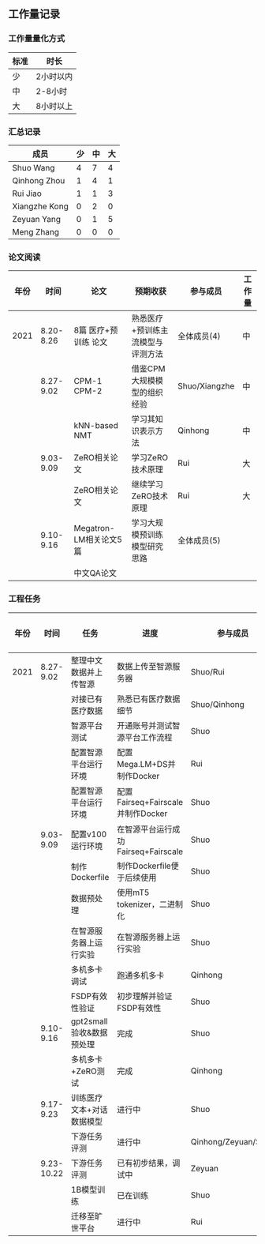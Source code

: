 ## 工作量记录

### 工作量量化方式

| 标准 | 时长      |
| ---- | --------- |
| 少   | 2小时以内 |
| 中   | 2-8小时   |
| 大   | 8小时以上 |

### 汇总记录

| 成员          | 少   | 中   | 大   |
| ------------- | ---- | ---- | ---- |
| Shuo Wang     | 4    | 7    | 4    |
| Qinhong Zhou  | 1    | 4    | 1    |
| Rui Jiao      | 1    | 1    | 3    |
| Xiangzhe Kong | 0    | 2    | 0    |
| Zeyuan Yang   | 0    | 1    | 5    |
| Meng Zhang    | 0    | 0    | 0    |



### 论文阅读

| 年份 | 时间      | 论文                   | 预期收获                          | 参与成员      | 工作量 |
| ---- | --------- | ---------------------- | --------------------------------- | ------------- | ------ |
| 2021 | 8.20-8.26 | 8篇 医疗+预训练 论文   | 熟悉医疗+预训练主流模型与评测方法 | 全体成员(4)   | 中     |
|      | 8.27-9.02 | CPM-1 CPM-2            | 借鉴CPM大规模模型的组织经验       | Shuo/Xiangzhe | 中     |
|      |           | kNN-based NMT          | 学习其知识表示方法                | Qinhong       | 中     |
|      | 9.03-9.09 | ZeRO相关论文           | 学习ZeRO技术原理                  | Rui           | 大     |
|      |           | ZeRO相关论文           | 继续学习ZeRO技术原理              | Rui           | 大     |
|      | 9.10-9.16 | Megatron-LM相关论文5篇 | 学习大规模预训练模型研究思路      | 全体成员(5)   |        |
|      |           | 中文QA论文             |                                   |               |        |

### 工程任务

| 年份 | 时间       | 任务                      | 进度                                | 参与成员            | 工作量 |
| ---- | ---------- | ------------------------- | ----------------------------------- | ------------------- | ------ |
| 2021 | 8.27-9.02  | 整理中文数据并上传智源    | 数据上传至智源服务器                | Shuo/Rui            | 少     |
|      |            | 对接已有医疗数据          | 熟悉已有医疗数据细节                | Shuo/Qinhong        | 少     |
|      |            | 智源平台测试              | 开通账号并测试智源平台工作流程      | Shuo                | 中     |
|      |            | 配置智源平台运行环境      | 配置Mega.LM+DS并制作Docker          | Rui                 | 大     |
|      |            | 配置智源平台运行环境      | 配置Fairseq+Fairscale并制作Docker   | Shuo                | 大     |
|      | 9.03-9.09  | 配置v100运行环境          | 在智源平台运行成功Fairseq+Fairscale | Shuo                | 大     |
|      |            | 制作Dockerfile            | 制作Dockerfile便于后续使用          | Shuo                | 大     |
|      |            | 数据预处理                | 使用mT5 tokenizer，二进制化         | Shuo                | 小     |
|      |            | 在智源服务器上运行实验    | 在智源服务器上运行实验              | Shuo                | 中     |
|      |            | 多机多卡调试              | 跑通多机多卡                        | Qinhong             | 大     |
|      |            | FSDP有效性验证            | 初步理解并验证FSDP有效性            | Shuo                | 大     |
|      | 9.10-9.16  | gpt2small验收&数据预处理  | 完成                                | Shuo                | 少     |
|      |            | 多机多卡+ZeRO测试         | 完成                                | Qinhong             | 中     |
|      | 9.17-9.23  | 训练医疗文本+对话数据模型 | 进行中                              | Shuo                | 中     |
|      |            | 下游任务评测              | 进行中                              | Qinhong/Zeyuan/Shuo | 中     |
|      | 9.23-10.22 | 下游任务评测              | 已有初步结果，调试中                | Zeyuan              | 大*5   |
|      |            | 1B模型训练                | 已在训练                            | Shuo                | 中     |
|      |            | 迁移至旷世平台            | 进行中                              | Rui                 |        |

